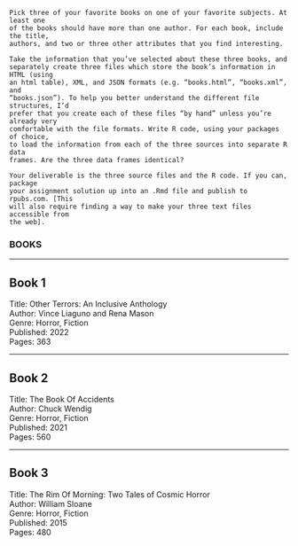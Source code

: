 ```
Pick three of your favorite books on one of your favorite subjects. At least one
of the books should have more than one author. For each book, include the title,
authors, and two or three other attributes that you find interesting.  

Take the information that you’ve selected about these three books, and
separately create three files which store the book’s information in HTML (using
an html table), XML, and JSON formats (e.g. “books.html”, “books.xml”, and
“books.json”). To help you better understand the different file structures, I’d
prefer that you create each of these files “by hand” unless you’re already very
comfortable with the file formats. Write R code, using your packages of choice,
to load the information from each of the three sources into separate R data
frames. Are the three data frames identical?

Your deliverable is the three source files and the R code. If you can, package
your assignment solution up into an .Rmd file and publish to rpubs.com. [This
will also require finding a way to make your three text files accessible from
the web].
```

### BOOKS ###

------
Book 1
------
Title: Other Terrors: An Inclusive Anthology  
Author: Vince Liaguno and Rena Mason  
Genre: Horror, Fiction  
Published: 2022  
Pages: 363  

------  
Book 2  
------  
Title: The Book Of Accidents  
Author: Chuck Wendig  
Genre: Horror, Fiction  
Published: 2021  
Pages: 560  

------
Book 3  
------  
Title: The Rim Of Morning: Two Tales of Cosmic Horror  
Author: William Sloane  
Genre: Horror, Fiction  
Published: 2015  
Pages: 480  
